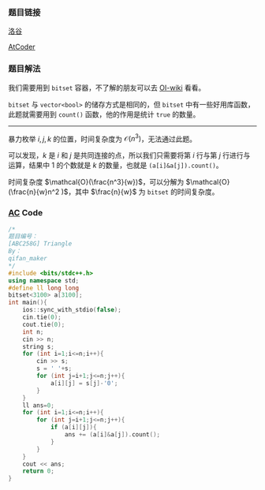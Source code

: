 ### 题目链接
[洛谷](https://www.luogu.com.cn/problem/AT_abc258_g)

[AtCoder](https://atcoder.jp/contests/abc258/tasks/abc258_g)
### 题目解法

我们需要用到 `bitset` 容器，不了解的朋友可以去 [OI-wiki](https://oi-wiki.org/lang/csl/bitset/) 看看。

`bitset` 与 `vector<bool>` 的储存方式是相同的，但 `bitset` 中有一些好用库函数，此题就需要用到 `count()` 函数，他的作用是统计 `true` 的数量。

---

暴力枚举 $i,j,k$ 的位置，时间复杂度为 $\mathcal{O}(n^3)$，无法通过此题。

可以发现，$k$ 是 $i$ 和 $j$ 是共同连接的点，所以我们只需要将第 $i$ 行与第 $j$ 行进行与运算，结果中 $1$ 的个数就是 $k$ 的数量，也就是 `(a[i]&a[j]).count()`。

时间复杂度 $\mathcal{O}(\frac{n^3}{w})$，可以分解为 $\mathcal{O}(\frac{n}{w}n^2 )$，其中 $\frac{n}{w}$ 为 `bitset` 的时间复杂度。
### [AC](https://www.luogu.com.cn/record/109676641) Code
```cpp
/*
题目编号：
[ABC258G] Triangle
By：
qifan_maker
*/
#include <bits/stdc++.h>
using namespace std;
#define ll long long
bitset<3100> a[3100];
int main(){
	ios::sync_with_stdio(false);
	cin.tie(0);
	cout.tie(0);
	int n;
	cin >> n;
	string s;
	for (int i=1;i<=n;i++){
		cin >> s;
		s = ' '+s;
		for (int j=i+1;j<=n;j++){
			a[i][j] = s[j]-'0';
		}
	}
	ll ans=0;
	for (int i=1;i<=n;i++){
		for (int j=i+1;j<=n;j++){
			if (a[i][j]){
				ans += (a[i]&a[j]).count();
			}
		}
	}
	cout << ans;
	return 0;
}

```